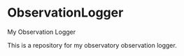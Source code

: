 # ObservationLogger
My Observation Logger

This is a repository for my observatory observation logger.
